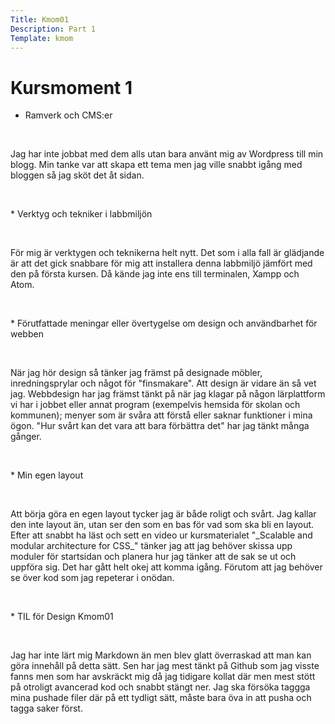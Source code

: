 ```yaml
---
Title: Kmom01
Description: Part 1
Template: kmom
---
```


Kursmoment 1
===================

* Ramverk och CMS:er
<p>&nbsp;</p>
Jag har inte jobbat med dem alls utan bara använt mig av Wordpress till min blogg. Min tanke var att
skapa ett tema men jag ville snabbt igång med bloggen så jag sköt det åt sidan.
<p>&nbsp;</p>
* Verktyg och tekniker i labbmiljön
<p>&nbsp;</p>
För mig är verktygen och teknikerna helt nytt. Det som i alla fall är glädjande är att
det gick snabbare för mig att installera denna labbmiljö jämfört med den på första kursen.
Då kände jag inte ens till terminalen, Xampp och Atom.
<p>&nbsp;</p>
* Förutfattade meningar eller övertygelse om design och användbarhet för webben
<p>&nbsp;</p>
När jag hör design så tänker jag främst på designade möbler, inredningsprylar och något för "finsmakare".
Att design är vidare än så vet jag. Webbdesign har jag främst tänkt på när jag klagar på någon lärplattform
vi har i jobbet eller annat program (exempelvis hemsida för skolan och kommunen); menyer som är svåra att förstå
eller saknar funktioner i mina ögon. "Hur svårt kan det vara att bara förbättra det" har jag tänkt många gånger.
<p>&nbsp;</p>
* Min egen layout
<p>&nbsp;</p>
Att börja göra en egen layout tycker jag är både roligt och svårt. Jag kallar den inte layout än, utan ser den som en bas
för vad som ska bli en layout. Efter att snabbt ha läst och sett en video ur kursmaterialet "_Scalable and modular
architecture for CSS_" tänker jag att jag behöver skissa upp moduler för startsidan och planera hur jag tänker att de sak se
ut och uppföra sig. Det har gått helt okej att komma igång. Förutom att jag behöver se över kod som jag repeterar i onödan.
<p>&nbsp;</p>
* TIL för Design Kmom01
<p>&nbsp;</p>
Jag har inte lärt mig Markdown än men blev glatt överraskad att man kan göra innehåll på detta sätt. Sen har jag mest tänkt på Github som
jag visste fanns men som har avskräckt mig då jag tidigare kollat där men mest stött på otroligt avancerad kod och snabbt stängt ner.
Jag ska försöka taggga mina pushade filer där på ett tydligt sätt, måste bara öva in att pusha och tagga saker först.
